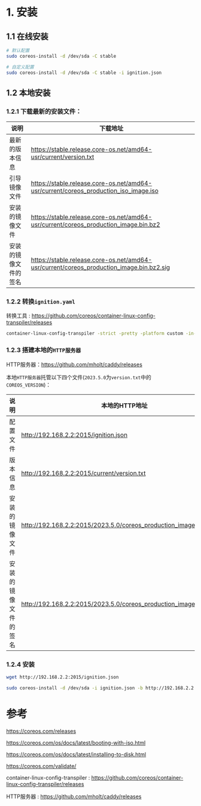 # 1. 安装

## 1.1 在线安装
```sh
# 默认配置
sudo coreos-install -d /dev/sda -C stable

# 自定义配置
sudo coreos-install -d /dev/sda -C stable -i ignition.json
```

## 1.2 本地安装

### 1.2.1 下载最新的安装文件：

| 说明                 | 下载地址                                                                                 |
| -------------------- | ---------------------------------------------------------------------------------------- |
| 最新的版本信息       | https://stable.release.core-os.net/amd64-usr/current/version.txt                         |
| 引导镜像文件         | https://stable.release.core-os.net/amd64-usr/current/coreos_production_iso_image.iso     |
| 安装的镜像文件       | https://stable.release.core-os.net/amd64-usr/current/coreos_production_image.bin.bz2     |
| 安装的镜像文件的签名 | https://stable.release.core-os.net/amd64-usr/current/coreos_production_image.bin.bz2.sig |

### 1.2.2 转换`ignition.yaml`

转换工具 : https://github.com/coreos/container-linux-config-transpiler/releases
```sh
container-linux-config-transpiler -strict -pretty -platform custom -in-file ignition.yaml -out-file ignition.json
```
### 1.2.3 搭建本地的`HTTP服务器`

HTTP服务器：https://github.com/mholt/caddy/releases

本地`HTTP服务器`托管以下四个文件(`2023.5.0`为`version.txt`中的`COREOS_VERSION`)：

| 说明                 | 本地的HTTP地址                                                       |
| -------------------- | -------------------------------------------------------------------- |
| 配置文件             | http://192.168.2.2:2015/ignition.json                                |
| 版本信息             | http://192.168.2.2:2015/current/version.txt                          |
| 安装的镜像文件       | http://192.168.2.2:2015/2023.5.0/coreos_production_image.bin.bz2     |
| 安装的镜像文件的签名 | http://192.168.2.2:2015/2023.5.0/coreos_production_image.bin.bz2.sig |

### 1.2.4 安装
```sh
wget http://192.168.2.2:2015/ignition.json

sudo coreos-install -d /dev/sda -i ignition.json -b http://192.168.2.2:2015
```

# 参考

https://coreos.com/releases

https://coreos.com/os/docs/latest/booting-with-iso.html

https://coreos.com/os/docs/latest/installing-to-disk.html

https://coreos.com/validate/


container-linux-config-transpiler : https://github.com/coreos/container-linux-config-transpiler/releases

HTTP服务器 : https://github.com/mholt/caddy/releases